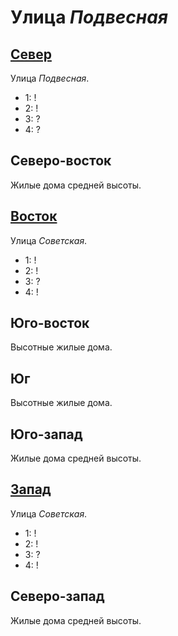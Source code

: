 # Улица *Подвесная*

## [Север](./585070.md)

Улица *Подвесная*.

* 1:    !
* 2:    !
* 3:    ?
* 4:    ?

## Северо-восток

Жилые дома средней высоты.

## [Восток](./590080.md)

Улица *Советская*.

* 1:    !
* 2:    !
* 3:    ?
* 4:    !

## Юго-восток

Высотные жилые дома.

## Юг

Высотные жилые дома.

## Юго-запад

Жилые дома средней высоты.

## [Запад](./570080.md)

Улица *Советская*.

* 1:    !
* 2:    !
* 3:    ?
* 4:    !

## Северо-запад

Жилые дома средней высоты.
